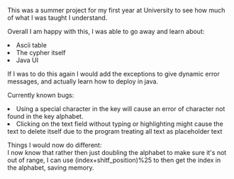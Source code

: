 This was a summer project for my first year at University to see how much of what I was taught I understand. 

Overall I am happy with this, I was able to go away and learn about:
<li>Ascii table</li>
<li>The cypher itself</li> 
<li>Java UI</li> 

If I was to do this again I would add the exceptions to give dynamic error messages, and actually learn how to deploy in java.

Currently known bugs: 

<li>Using a special character in the key will cause an error of character not found in the key alphabet.</li>
<li>Clicking on the text field without typing or highlighting might cause the text to delete itself due to the program treating all text as placeholder text</li>

Things I would now do different:<br>
I now know that rather then just doubling the alphabet to make sure it's not out of range, I can use (index+shitf_position)%25 to then get the index in the alphabet, saving memory. 



